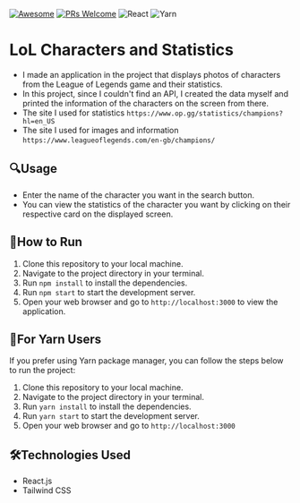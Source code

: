 [![Awesome](https://awesome.re/badge-flat2.svg)](https://github.com/zbetcheckin/Security_list)
[![PRs Welcome](https://img.shields.io/badge/PRs-welcome-brightgreen.svg?style=flat-square)](http://makeapullrequest.com)
![React](https://img.shields.io/badge/react-%2320232a.svg?style=for-the-badge&logo=react&logoColor=%2361DAFB)
![Yarn](https://img.shields.io/badge/yarn-%232C8EBB.svg?style=for-the-badge&logo=yarn&logoColor=white)

# LoL Characters and Statistics
- I made an application in the project that displays photos of characters from the League of Legends game and their statistics.
- In this project, since I couldn't find an API, I created the data myself and printed the information of the characters on the screen from there.
- The site I used for statistics `https://www.op.gg/statistics/champions?hl=en_US`
- The site I used for images and information `https://www.leagueoflegends.com/en-gb/champions/`

## 🔍Usage
- Enter the name of the character you want in the search button.
- You can view the statistics of the character you want by clicking on their respective card on the displayed screen.



## 👻How to Run

1. Clone this repository to your local machine.
2. Navigate to the project directory in your terminal.
3. Run `npm install` to install the dependencies.
4. Run `npm start` to start the development server.
5. Open your web browser and go to `http://localhost:3000` to view the application.

## 👻For Yarn Users

If you prefer using Yarn package manager, you can follow the steps below to run the project:

1. Clone this repository to your local machine.
2. Navigate to the project directory in your terminal.
3. Run `yarn install` to install the dependencies.
4. Run `yarn start` to start the development server.
5. Open your web browser and go to `http://localhost:3000`


## 🛠️Technologies Used
- React.js
- Tailwind CSS